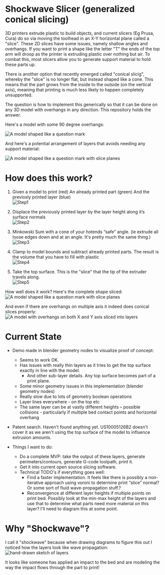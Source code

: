 # Shockwave Slicer (generalized conical slicing)

3D printers extrude plastic to build objects, and current slicers (Eg Prusa, Cura) do
so via moving the toolhead in an X-Y horizontal plane called a "slice". These 2D
slices have some issues, namely shallow angles and overhangs. If you want to print a
shape like the letter "T" the ends of the top arm will droop as the printer is
extruding plastic over nothing but air. To combat this, most slicers allow you to
generate support material to hold these parts up.

There is another option that recently emerged called "conical slicig", whereby
the "slice" is no longer flat, but instead shaped like a cone. This means
that the part grows from the inside to the outside (on the vertical axis), 
meaning that printing is much less likely to happen completely unsupported. 

The question is how to implement this generically so that it can be done on any
3D model with overhangs in any direction. This repository holds the answer.

Here's a model with some 90 degree overhangs:

![A model shaped like a question mark](documents/demo_model.png)

And here's a potential arrangement of layers that avoids needing any support
 material:

![A model shaped like a question mark with slice planes](documents/demo_layers.png)

# How does this work?

1. Given a model to print (red) An already printed part (green) And the previosly printed layer (blue)  
![Step1](documents/step1.png)

2. Displace the previously printed layer by the layer height along it’s surface normals  
![Step2](documents/step2.png)

3. Minkowski Sum with a cone of your hotends “safe” angle. (ie extrude all loose edges down and at an angle. It's pretty much the same thing.)  
![Step3](documents/step3.png)

4. Clamp to model bounds and subtract already printed parts. The result is the volume that you have to fill with plastic  
![Step4](documents/step4.png)

5. Take the top surface. This is the "slice" that the tip of the extruder travels along.  
![Step5](documents/step5.png)


How well does it work? Here's the complete shape sliced:  
![A model shaped like a question mark with slice planes](documents/demo_layers.png)

And even if there are overhangs on multiple axis it indeed does conical slices properly:  
![A model with overhangs on both X and Y axis sliced into layers](documents/demo_layers2.png)


# Current State

- Demo made in blender geometry nodes to visualize proof of concept:
    - Seems to work OK. 
    - Has issues with really thin layers as it tries to get the top surface exactly in line with the model. 
        - And other sub-layer details. Any top surface becomes part of a print plane.
    - Some minor geometry issues in this implementation (blender geometry nodes)
    - Really slow due to lots of geometry boolean operations
    - Layer lines everywhere - on the top etc
    - The same layer can be at vastly different heights – possible collisions - particularly if multiple bed contact points and horizontal overhang 

- Patent search. Haven't found anything yet. US10005126B2 doesn't cover it as we aren't using the top surface of the model to influence extrusion amounts. 

- Things I want to do:
    - Do a complete MVP: take the output of these layers, generate perimeters/contours, generate G-code toolpath, print it.
    - Get it into current open source slicing software.
    - Technical TODO's if everything goes well:
        - Find a faster implementation. It feels like there is possibly a non-iterative approach using voroni to determine print “slice” normal? Or some sort of fluid wave-propagation stuff.?
        - Reconvergence at different layer heights if multiple points on print bed. Possibly look at the min-max height of the layers and use that to determine
        what parts need more material on this layer? I'll need to diagram this at some point.


# Why "Shockwave"?
I call it "shockwave" because when drawing diagrams to figure this out I noticed
how the layers look like wave propagation:  
![hand-drawn sketch of layers](documents/shockwave.png)

It looks like someone has applied an impact to the bed and are modeling the way the
impact flows through the part to print!